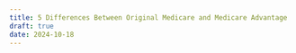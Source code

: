 ```yaml
---
title: 5 Differences Between Original Medicare and Medicare Advantage
draft: true
date: 2024-10-18
---
```

